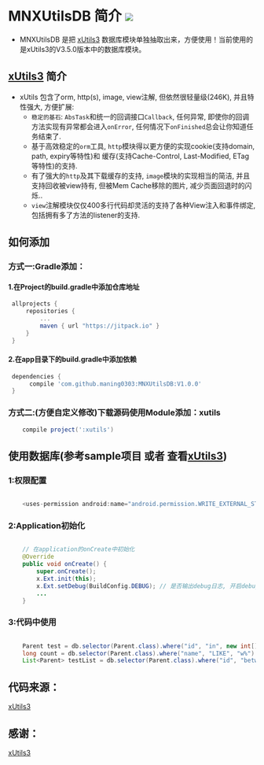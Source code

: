 # MNXUtilsDB 简介 [![](https://jitpack.io/v/maning0303/MNXUtilsDB.svg)](https://jitpack.io/#maning0303/MNXUtilsDB)

* MNXUtilsDB 是把 [xUtils3](https://github.com/wyouflf/xUtils3) 数据库模块单独抽取出来，方便使用！当前使用的是xUtils3的V3.5.0版本中的数据库模块。


## [xUtils3](https://github.com/wyouflf/xUtils3) 简介
* xUtils 包含了orm, http(s), image, view注解, 但依然很轻量级(246K), 并且特性强大, 方便扩展:
  - `稳定的基石`: `AbsTask`和统一的回调接口`Callback`, 任何异常, 即使你的回调方法实现有异常都会进入`onError`, 任何情况下`onFinished`总会让你知道任务结束了.
  - 基于高效稳定的`orm`工具, `http`模块得以更方便的实现cookie(支持domain, path, expiry等特性)和
    缓存(支持Cache-Control, Last-Modified, ETag等特性)的支持.
  - 有了强大的`http`及其下载缓存的支持, `image`模块的实现相当的简洁, 并且支持回收被view持有, 但被Mem Cache移除的图片, 减少页面回退时的闪烁..
  - `view`注解模块仅仅400多行代码却灵活的支持了各种View注入和事件绑定, 包括拥有多了方法的listener的支持.


## 如何添加

### 方式一:Gradle添加：
   #### 1.在Project的build.gradle中添加仓库地址

   ``` gradle
   	allprojects {
   		repositories {
   			...
   			maven { url "https://jitpack.io" }
   		}
   	}
   ```

   #### 2.在app目录下的build.gradle中添加依赖
   ``` gradle
   	dependencies {
   	     compile 'com.github.maning0303:MNXUtilsDB:V1.0.0'
   	}
   ```

### 方式二:(方便自定义修改)下载源码使用Module添加：xutils

``` gradle
	compile project(':xutils')

```

## 使用数据库(参考sample项目 或者 查看[xUtils3](https://github.com/wyouflf/xUtils3))

### 1:权限配置
```java

    <uses-permission android:name="android.permission.WRITE_EXTERNAL_STORAGE" />

```

### 2:Application初始化
```java

    // 在application的onCreate中初始化
    @Override
    public void onCreate() {
        super.onCreate();
        x.Ext.init(this);
        x.Ext.setDebug(BuildConfig.DEBUG); // 是否输出debug日志, 开启debug会影响性能.
        ...
    }

```

### 3:代码中使用

```java

    Parent test = db.selector(Parent.class).where("id", "in", new int[]{1, 3, 6}).findFirst();
    long count = db.selector(Parent.class).where("name", "LIKE", "w%").and("age", ">", 32).count();
    List<Parent> testList = db.selector(Parent.class).where("id", "between", new String[]{"1", "5"}).findAll();

```

## 代码来源：
[xUtils3](https://github.com/wyouflf/xUtils3)

## 感谢：
[xUtils3](https://github.com/wyouflf/xUtils3)
